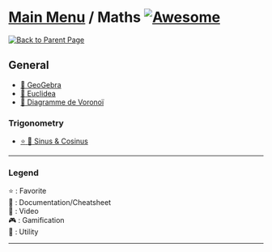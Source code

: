 # [Main Menu](../README.md) / Maths [![Awesome](https://awesome.re/badge-flat.svg)](https://awesome.re)

[![Back to Parent Page](https://img.shields.io/badge/-Back_to_Parent_Page-blue?style=for-the-badge)](../README.md)

## General
- [:wrench: GeoGebra](https://www.geogebra.org/)
- [:wrench: Euclidea](https://www.euclidea.xyz/)
- [:book: Diagramme de Voronoï](https://fr.wikipedia.org/wiki/Diagramme_de_Vorono%C3%AF)

### Trigonometry
- [:star: :book: Sinus & Cosinus](https://wordsandbuttons.online/sine_and_cosine.html)

---

### Legend
:star: : Favorite\
:book: : Documentation/Cheatsheet\
:movie_camera: : Video\
:video_game: : Gamification\
:wrench: : Utility

---
